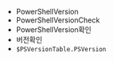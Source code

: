 - PowerShellVersion
- PowerShellVersionCheck
- PowerShellVersion확인
- 버전확인
- `$PSVersionTable.PSVersion`
